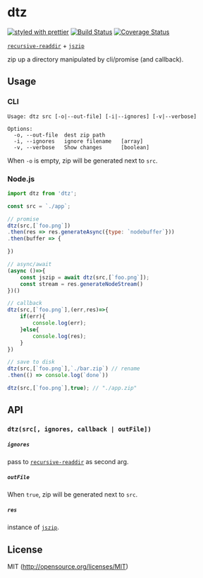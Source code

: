# dtz
[![styled with prettier](https://img.shields.io/badge/styled_with-prettier-ff69b4.svg)](https://github.com/prettier/prettier)
[![Build Status](https://travis-ci.org/kthjm/dtz.svg?branch=master)](https://travis-ci.org/kthjm/dtz)
[![Coverage Status](https://coveralls.io/repos/github/kthjm/dtz/badge.svg?branch=master)](https://coveralls.io/github/kthjm/dtz?branch=master)

[`recursive-readdir`](https://github.com/jergason/recursive-readdir) + [`jszip`](https://github.com/Stuk/jszip)

zip up a directory manipulated by cli/promise (and callback).

## Usage

### CLI
```shell
Usage: dtz src [-o|--out-file] [-i|--ignores] [-v|--verbose]

Options:
  -o, --out-file  dest zip path
  -i, --ignores   ignore filename   [array]
  -v, --verbose   Show changes      [boolean]
```
When `-o` is empty, zip will be generated next to `src`.

### Node.js
```js
import dtz from 'dtz';

const src = `./app`;

// promise
dtz(src,[`foo.png`])
.then(res => res.generateAsync({type: `nodebuffer`}))
.then(buffer => {

})

// async/await
(async ()=>{
    const jszip = await dtz(src,[`foo.png`]);
    const stream = res.generateNodeStream()
})()

// callback
dtz(src,[`foo.png`],(err,res)=>{
    if(err){
        console.log(err);
    }else{
        console.log(res);
    }
})

// save to disk
dtz(src,[`foo.png`],`./bar.zip`) // rename
.then(() => console.log(`done`))

dtz(src,[`foo.png`],true); // "./app.zip"

```

## API

### `dtz(src[, ignores, callback | outFile])`
##### `ignores`
pass to [`recursive-readdir`](https://github.com/jergason/recursive-readdir) as second arg.

##### `outFile`
When `true`, zip will be generated next to `src`.

##### `res`
instance of [`jszip`](https://stuk.github.io/jszip/documentation/api_jszip.html).

## License
MIT (http://opensource.org/licenses/MIT)
